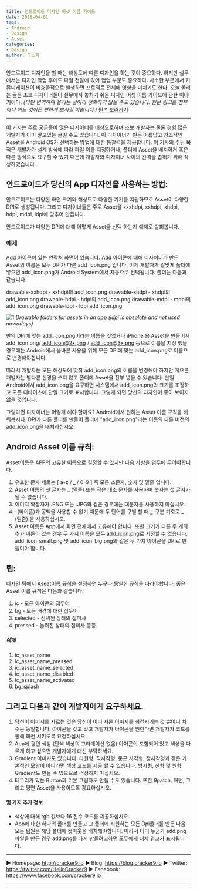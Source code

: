 ```yaml
---
title: 안드로이드 디자인 어셋 이름 가이드
date: 2018-04-01
tags: 
- Android
- Design
- Asset
categories:
- Design
author: 구소희
---
```


안드로이드 디자인을 할 때는 해상도에 따른 디자인을 하는 것이 중요하다. 하지만 실무에서는 디자인 작업 후에도 파일 전달에 있어 협업 부분도 중요하다. 사소한 부분에서 커뮤니케이션이 비효율적으로 발생하면 프로젝트 전체에 영향을 미치기도 한다. 오늘 올리는 글은 초보 디자이너들이 실무에서 놓치기 쉬운 디자인 어셋 이름 가이드에 관한 이야기이다.
*(다만 번역하여 올리는 글이라 정확하지 않을 수도 있습니다. 원문 링크를 첨부하니 어느 것이든 편하게 보시길 바랍니다.)*
[원본 보러가기](https://medium.com/@AkhilDad/a-designers-guide-for-naming-android-assets-f790359d11e5)
___
이 기사는 주로 궁금증이 많은 디자이너를 대상으로하며 초보 개발자는 물론 경험 많은 개발자가 이미 알고있는 글일 수도 있습니다.
이 디자이너가 만든 아름답고 창조적인 Asset을 Android OS가 선택하는 방법에 대한 통찰력을 제공합니다.
이 기사의 주된 목적은 개발자가 설계 방식에 따라 파일 이름 지정하거나,
폴더에 Asset을 배치하거 혹은 다른 방식으로 요구할 수 있기 때문에 개발자와 디자이너 사이의 간격을 좁히기 위해 작성하였습니다.

## 안드로이드가 당신의 App 디자인을 사용하는 방법:
안드로이드는 다양한 화면 크기와 해상도로 다양한 기기를 지원하므로 Asset이 다양한 DPI로 생성됩니다.
그리고 디자이너들은 주로 Asset을 xxxhdpi, xxhdpi, xhdpi, hdpi, mdpi, ldpi에 맞추어 만듭니다.

안드로이드가 다양한 DPI에 대해 어떻게 Asset을 선택 하는지 예제로 살펴봅니다.

### 예제
Add 아이콘이 있는 연락처 화면이 있습니다.
Add 아이콘에 대해 디자이너가 만든 Asset의 이름은 모두 DPI가 다른 add_icon.png 입니다.
이제 개발자가 알맞게 폴더에 넣으면 add_icon.png가 Android System에서 자동으로 선택됩니다. 폴더는 다음과 같습니다.

drawable-xxhdpi - xxhdpi의 add_icon.png
drawable-xhdpi - xhdpi의 add_icon.png
drawable-hdpi - hdpi의 add_icon.png
drawable-mdpi - mdpi의 add_icon.png
drawable-ldpi - ldpi add_icon.png

![1](https://cdn-images-1.medium.com/max/1600/1*S-QcwGET_Fw6kbAn-mfYLw.png)
*Drawable folders for assets in an app (ldpi is obsolete and not used nowadays)*

만약 DPI에 맞는 add_icon.png이라는 이름을 잊었거나 iPhone 용 Asset을 만들어서 add_icon.png/ add_icon@2x.png / add_icon@3x.png 등으로 이름을 지정 했을경우에는
Android에서 올바른 사용을 위해 모든 DPI에 맞는 add_icon.png로 이름으로 변경해야합니다.

따라서 개발자는 모든 해상도에 맞춰 add_icon.png의 이름을 변경해야 하지만 게으른 개발자는 별다른 신경을 쓰지 않고 폴더에 Asset을 전부 넣을 수 있습니다.
만일 Android에서 add_icon.png을 요구하면 시스템에서 add_icon.png의 크기를 조정하고 모든 디바이스에 단일 크기로 표시합니다.
그렇게 되면 당신의 디자인이 좋아 보이지 않을 것입니다.

그렇다면 디자이너는 어떻게 해야 할까요?
Android에서 원하는 Asset 이름 규칙을 배워봅시다.
DPI가 다른 폴더를 만들어 폴더에 "add_icon.png"라는 이름의 다른 버전의 add_icon.png을 배치하십시오.

## Android Asset 이름 규칙:
Asset이름은 APP의 고유한 이름으로 결정할 수 있지만 다음 사항을 염두에 두어야합니다.
1. 유효한 문자 세트는 [ a-z / _ / 0-9 ] 즉 모든 소문자, 숫자 및 밑줄 입니다.
2. Asset 이름의 첫 글자는 _ (밑줄) 또는 작은 대소 문자를 사용하며 숫자는 첫 글자가 될 수 없습니다.
3. 이미지 확장자가 .PNG 또는 .JPG와 같은 경우에는 대문자를 사용하지 마십시오.
4. -(하이픈)과 공백을 사용할 수 없기 때문에 두 단어를 구별 할 때는 구분 기호로 _ (밑줄) 을 사용하십시오.
5. Asset 이름은 App에서 화면 전체에서 고유해야 합니다.
   또한 크기가 다른 두 개의 추가 버튼이 있는 경우 두 가지 이름을 모두 add_icon.png로 지정할 수 없습니다.
   add_icon_small.png 및 add_icon_big.png와 같은 두 가지 아이콘을 DPI로 만들어야 합니다.

## 팁:
디자인 팀에서 Aseet이름 규칙을 설정하면 누구나 동일한 규칙을 따라야합니다.
좋은 Asset 이름 규칙은 다음과 같습니다.
1. ic - 모든 아이콘의 접두어
2. bg - 모든 배경에 대한 접두어
3. selected - 선택된 상태의 접미사
4. pressed - 눌려진 상태의 접미사 등등..

##### 예제
1. ic_asset_name
2. ic_asset_name_pressed
3. ic_asset_name_selected
4. ic_asset_name_disabled
5. ic_asset_name_activated
6. bg_splash

## 그리고 다음과 같이 개발자에게 요구하세요.
1. 당신이 이미지를 자르는 것은 당신이 이미 자른 이미지를 회전시키는 것 뿐이니 치수는 동일합니다. 아이콘을 갖고 있고 개발자가 아이콘을 원한다면 개발자가 코드를 통해 회전 시키도록 요청하십시오.
2. App에 평면 색상 (단색 색상의 그라데이션 없음) 아이콘이 포함되어 있고 색상을 다르게 하고 싶으면 개발자에게 대신 부탁하세요.
3. Gradient 이미지도 있습니다. 타원형, 직사각형, 둥근 사각형, 정사각형과 같은 기본적인 모양이 아니라면 색상 코드를 제공 할 수 있습니다. 방사형, 선형 및 원형 Gradient도 만들 수 있으므로 걱정하지 마십시오.
4. 테두리가 있는 Button과 기본 그림자도 만들 수도 있습니다. 또한 9patch, 패턴, 그리고 평면 Asset을 사용하도록 강요하십시오.

#### 몇 가지 추가 정보
* 색상에 대해 rgb 값보다 16 진수 코드를 제공하십시오.
* App에 대한 하나의 폴더를 만들고 그 폴더에 지원하는 모든 Dpi폴더를 만든 다음 모든 팀원은 해당 폴더에 컷아웃을 배치해야합니다.
  따라서 이미 누군가 add.png 파일을 만든 경우 add.png를 다시 만들려고하면 모두에게 대체 경고가 표시됩니다.

***

   ▶ Homepage: http://cracker9.io
   ▶ Blog: https://blog.cracker9.io
   ▶ Twitter: https://twitter.com/HelloCracker9
   ▶ Facebook: https://www.facebook.com/cracker9.io

***